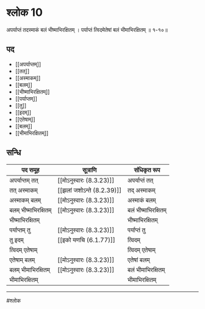 # श्लोक 10

अपर्याप्तं तदस्माकं बलं भीष्माभिरक्षितम् ।
पर्याप्तं त्विदमेतेषां बलं भीमाभिरक्षितम् ॥ १-१०॥


## पद 

- [[अपर्याप्तम्]]
- [[तत्]]
- [[अस्माकम्]]
- [[बलम्]]
- [[भीष्माभिरक्षितम्]]
- [[पर्याप्तम्]]
- [[तु]]
- [[इदम्]]
- [[एतेषाम्]]
- [[बलम्]]
- [[भीमाभिरक्षितम्]]

## सन्धि

| पद समूह | सूत्राणि | संधिकृत रूप |
| ----- | ----- | ----- |
| अपर्याप्तम् तत् |  [[मोऽनुस्वारः (8.3.23)]] | अपर्याप्तं तत् |
| तत् अस्माकम् |  [[झलां जशोऽन्ते (8.2.39)]] | तद् अस्माकम् |
| अस्माकम् बलम् |  [[मोऽनुस्वारः (8.3.23)]] | अस्माकं बलम् |
| बलम् भीष्माभिरक्षितम् |  [[मोऽनुस्वारः (8.3.23)]] | बलं भीष्माभिरक्षितम् |
| भीष्माभिरक्षितम् |  | भीष्माभिरक्षितम् |
| पर्याप्तम् तु |  [[मोऽनुस्वारः (8.3.23)]] | पर्याप्तं तु |
| तु इदम् |  [[इको यणचि (6.1.77)]] | त्विदम् |
| त्विदम् एतेषाम् |  | त्विदम् एतेषाम् |
| एतेषाम् बलम् |  [[मोऽनुस्वारः (8.3.23)]] | एतेषां बलम् |
| बलम् भीमाभिरक्षितम् |  [[मोऽनुस्वारः (8.3.23)]] | बलं भीमाभिरक्षितम् |
| भीमाभिरक्षितम् |  | भीमाभिरक्षितम् |


---

#श्लोक